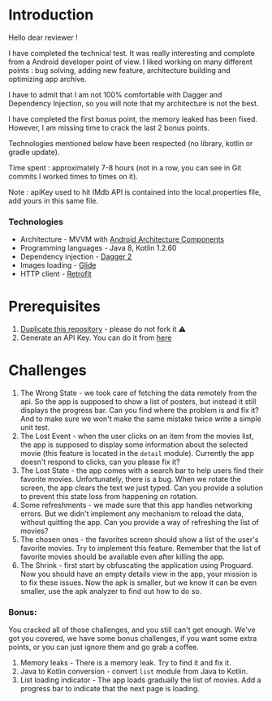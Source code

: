 # Introduction

Hello dear reviewer !

I have completed the technical test.
It was really interesting and complete from a Android developer point of view.
I liked working on many different points : bug solving, adding new feature, architecture building and optimizing app archive.

I have to admit that I am not 100% comfortable with Dagger and Dependency Injection, so you will note that my architecture is not the best.

I have completed the first bonus point, the memory leaked has been fixed. However, I am missing time to crack the last 2 bonus points.

Technologies mentioned below have been respected (no library, kotlin or gradle update).

Time spent : approximately 7-8 hours (not in a row, you can see in Git commits I worked times to times on it).

Note : apiKey used to hit IMdb API is contained into the local.properties file, add yours in this same file.

### Technologies
* Architecture - MVVM with [Android Architecture Components](https://developer.android.com/topic/libraries/architecture/)
* Programming languages - Java 8, Kotlin 1.2.60
* Dependency injection - [Dagger 2](https://github.com/google/dagger)
* Images loading - [Glide](https://github.com/bumptech/glide)
* HTTP client - [Retrofit](https://square.github.io/retrofit/)

# Prerequisites
1. [Duplicate this repository](https://help.github.com/articles/duplicating-a-repository/) - please do not fork it ⚠️
2. Generate an API Key. You can do it from [here](http://www.omdbapi.com/apikey.aspx)

# Challenges
1. The Wrong State - we took care of fetching the data remotely from the api. So the app is supposed to show a list of posters, but instead it still displays the progress bar. Can you find where the problem is and fix it? And to make sure we won't make the same mistake twice write a simple unit test.
2. The Lost Event - when the user clicks on an item from the movies list, the app is supposed to display some information about the selected movie (this feature is located in the `detail` module). Currently the app doesn't respond to clicks, can you please fix it?
3. The Lost State - the app comes with a search bar to help users find their favorite movies. Unfortunately, there is a bug. When we rotate the screen, the app clears the text we just typed. Can you provide a solution to prevent this state loss from happening on rotation.
4. Some refreshments - we made sure that this app handles networking errors. But we didn't implement any mechanism to reload the data, without quitting the app. Can you provide a way of refreshing the list of movies?
5. The chosen ones - the favorites screen should show a list of the user's favorite movies. Try to implement this feature. Remember that the list of favorite movies should be available even after killing the app.
6. The Shrink - first start by obfuscating the application using Proguard. Now you should have an empty details view in the app, your mission is to fix these issues. Now the apk is smaller, but we know it can be even smaller, use the apk analyzer to find out how to do so.

### Bonus:
You cracked all of those challenges, and you still can't get enough. We've got you covered, we have some bonus challenges, if you want some extra points, or you can just ignore them and go grab a coffee.

1. Memory leaks - There is a memory leak. Try to find it and fix it.
2. Java to Kotlin conversion - convert `list` module from Java to Kotlin.
3. List loading indicator - The app loads gradually the list of movies. Add a progress bar to indicate that the next page is loading.

